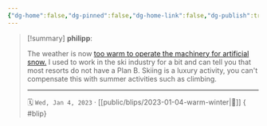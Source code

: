 ```yaml
---
{"dg-home":false,"dg-pinned":false,"dg-home-link":false,"dg-publish":true,"type":"blip","created-date":"2023-01-04T00:00:00","disabled rules":["yaml-title","yaml-title-alias","file-name-heading"],"title":"philipp @ 2023-01-04","dg-permalink":"2023/01/04/warm-winter/","updated-date":"2025-04-30T22:27:37","dg-path":"blips/2023-01-04-warm-winter.md","permalink":"/2023/01/04/warm-winter/","dgPassFrontmatter":true}
---
```


> [!summary] **philipp**:
>
> The weather is now [too warm to operate the machinery for artificial snow.](https://www.nzz.ch/fotografie/schneemangel-in-den-alpen-die-bilder-ld.1719448) I used to work in the ski industry for a bit and can tell you that most resorts do not have a Plan B. Skiing is a luxury activity, you can't compensate this with summer activities such as climbing.
> - - -
>
> 🗓️ `Wed, Jan 4, 2023` · [[public/blips/2023-01-04-warm-winter\|🔗]]
{ #blip}

